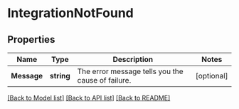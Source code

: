 # IntegrationNotFound

## Properties

Name | Type | Description | Notes
------------ | ------------- | ------------- | -------------
**Message** | **string** | The error message tells you the cause of failure. |[optional] 

[[Back to Model list]](../README.md#documentation-for-models) [[Back to API list]](../README.md#documentation-for-api-endpoints) [[Back to README]](../README.md)


